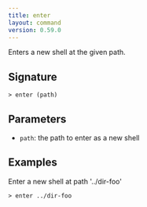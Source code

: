 ```yaml
---
title: enter
layout: command
version: 0.59.0
---
```


Enters a new shell at the given path.

## Signature

```> enter (path)```

## Parameters

 -  `path`: the path to enter as a new shell

## Examples

Enter a new shell at path '../dir-foo'
```shell
> enter ../dir-foo
```
